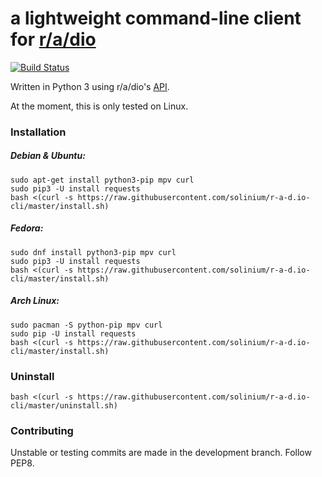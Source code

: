 # **a lightweight command-line client for [r/a/dio](https://r-a-d.io)** 

[![Build Status](https://travis-ci.org/solinium/r-a-d.io-cli.svg?branch=master)](https://travis-ci.org/solinium/r-a-d.io-cli)

Written in Python 3 using r/a/dio's [API](https://r-a-d.io/api).

At the moment, this is only tested on Linux.

### Installation

##### Debian & Ubuntu:
```
sudo apt-get install python3-pip mpv curl
sudo pip3 -U install requests
bash <(curl -s https://raw.githubusercontent.com/solinium/r-a-d.io-cli/master/install.sh)
```



##### Fedora:
```
sudo dnf install python3-pip mpv curl
sudo pip3 -U install requests
bash <(curl -s https://raw.githubusercontent.com/solinium/r-a-d.io-cli/master/install.sh)
```

##### Arch Linux:
```
sudo pacman -S python-pip mpv curl
sudo pip -U install requests
bash <(curl -s https://raw.githubusercontent.com/solinium/r-a-d.io-cli/master/install.sh)
```

### Uninstall
`bash <(curl -s https://raw.githubusercontent.com/solinium/r-a-d.io-cli/master/uninstall.sh)`

### Contributing
Unstable or testing commits are made in the development branch. Follow PEP8.
